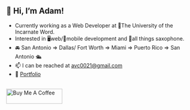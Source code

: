 

## 👋 Hi, I’m Adam!
- Currently working as a Web Developer at 🏫The University of the Incarnate Word.
- Interested in 🖥️web/📱mobile development and 🎷all things saxophone.
- 🚘 San Antonio => Dallas/ Fort Worth => Miami => Puerto Rico => San Antonio 🛳
- 📫 I can be reached at avc0021@gmail.com
- 💼 [Portfolio](https://avc0021.github.io/Portfolio-3.0/#about)


</br>

<a href="https://www.buymeacoffee.com/avc0021" target="_blank">
  <img src="https://images.squarespace-cdn.com/content/v1/5cf6ec742e677c000119beb3/1559871045027-2XSVXYWSZD9POBO0QOVD/buy-me-a-coffee-button.png" alt="Buy Me A Coffee" height="40" width="150">
</a>



